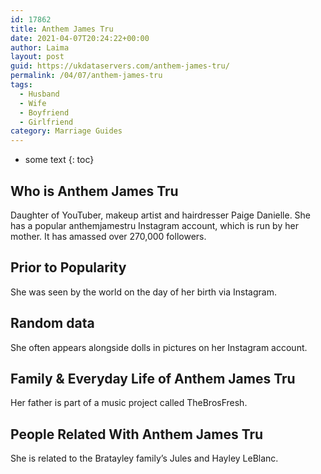 ```yaml
---
id: 17862
title: Anthem James Tru
date: 2021-04-07T20:24:22+00:00
author: Laima
layout: post
guid: https://ukdataservers.com/anthem-james-tru/
permalink: /04/07/anthem-james-tru
tags:
  - Husband
  - Wife
  - Boyfriend
  - Girlfriend
category: Marriage Guides
---
```


* some text
{: toc}


## Who is Anthem James Tru
                  
                  
                  
Daughter of YouTuber, makeup artist and hairdresser Paige Danielle. She has a popular anthemjamestru Instagram account, which is run by her mother. It has amassed over 270,000 followers. 
                  
              
            
              
            
                
                
                
## Prior to Popularity
                  
                  
                  
She was seen by the world on the day of her birth via Instagram. 
                  
              
            
              
            
                
                
                
## Random data
                  
                  
                  
She often appears alongside dolls in pictures on her Instagram account. 
                  
              
            
              
            
                
                
                
## Family & Everyday Life of Anthem James Tru
                  
                  
                  
Her father is part of a music project called TheBrosFresh.
                  
              
            
              
            
                
                
                
## People Related With Anthem James Tru
                  
                  
                  
She is related to the Bratayley family&#8217;s Jules and Hayley LeBlanc.
                  
              
            
              
            
                
              
            
              
              
            
            
              
            
          
          
          